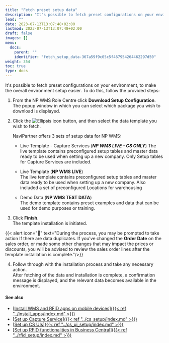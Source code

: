 ```yaml
---
title: "Fetch preset setup data"
description: "It's possible to fetch preset configurations on your environment, to make the overall environment setup easier."
lead: ""
date: 2023-07-13T13:07:48+02:00
lastmod: 2023-07-13T13:07:48+02:00
draft: false
images: []
menu:
  docs:
    parent: ""
    identifier: "fetch_setup_data-367a59f9c05c5f467954264462297d50"
weight: 354
toc: true
type: docs
---
```


It's possible to fetch preset configurations on your environment, to make the overall environment setup easier. To do this, follow the provided steps: 

1. From the NP WMS Role Centre click **Download Setup Configuration**.        
   The popup window in which you can select which package you wish to download is displayed.
2. Click the ![Ellipsis icon](elipsis_icon.png) button, and then select the data template you wish to fetch.

    NaviPartner offers 3 sets of setup data for NP WMS:
    - Live Template - Capture Services (***NP WMS LIVE - CS ONLY***)
      The live template contains preconfigured setup tables and master data ready to be used when setting up a new company.
      Only Setup tables for Capture Services are included.

    - Live Template (**NP WMS LIVE**)            
      The live template contains preconfigured setup tables and master data ready to be used when setting up a new company.
      Also included a set of preconfigured Locations for warehousing  

    - Demo Data (**NP WMS TEST DATA**)             
      The demo template contains preset examples and data that can be used for demo purposes or training.

3. Click **Finish**.      
   The template installation is initiated.
   
  {{< alert icon="📝" text="During the process, you may be prompted to take action If there are data duplicates. If you've changed the <b>Order Date</b> on the sales order, or made some other changes that may impact the prices or discounts, you will be advised to review the sales order lines after the template installation is complete."/>}}

4. Follow through with the installation process and take any necessary action.      
   After fetching of the data and installation is complete, a confirmation message is displayed, and the relevant data becomes available in the environment.

#### See also

- [<ins>Install WMS and RFID apps on mobile devices<ins>]({{< ref "../install_apps/index.md" >}})
- [<ins>Set up Capture Service<ins>]({{< ref "../cs_setup/index.md" >}})
- [<ins>Set up CS UIs<ins>]({{< ref "../cs_ui_setup/index.md" >}})
- [<ins>Set up RFID functionalities in Business Central<ins>]({{< ref "../rfid_setup/index.md" >}})